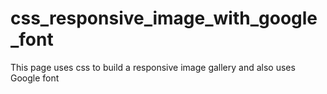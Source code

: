 # css_responsive_image_with_google_font
This page uses css to build a responsive image gallery and also uses Google font 
